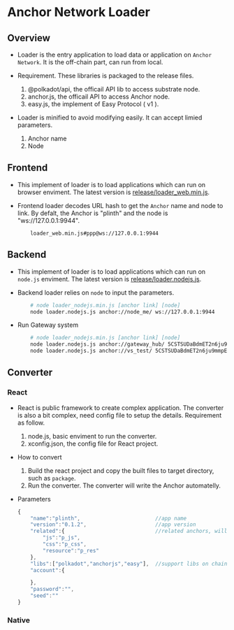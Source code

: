 # Anchor Network Loader

## Overview

- Loader is the entry application to load data or application on `Anchor Network`. It is the off-chain part, can run from local.

- Requirement. These libraries is packaged to the release files.

    1. @polkadot/api, the officail API lib to access substrate node.
    2. anchor.js, the officail API to access Anchor node.
    3. easy.js, the implement of Easy Protocol ( v1 ).

- Loader is minified to avoid modifying easily. It can accept limied parameters.

    1. Anchor name
    2. Node

## Frontend

- This implement of loader is to load applications which can run on browser enviment. The latest version is [release/loader_web.min.js](release/loader_web.min.js).

- Frontend loader decodes URL hash to get the `Anchor` name and node to link. By defalt, the Anchor is "plinth" and the node is "ws://127.0.0.1:9944".

    ```TEXT
        loader_web.min.js#ppp@ws://127.0.0.1:9944
    ```

## Backend

- This implement of loader is to load applications which can run on `node.js` enviment. The latest version is [release/loader.nodejs.js](release/loader.nodejs.js).

- Backend loader relies on `node` to input the parameters.

    ```BASH
        # node loader_nodejs.min.js [anchor link] [node]
        node loader.nodejs.js anchor://node_me/ ws://127.0.0.1:9944
    ```

- Run Gateway system

    ```BASH
        # node loader_nodejs.min.js [anchor link] [node]
        node loader.nodejs.js anchor://gateway_hub/ 5CSTSUDaBdmET2n6ju9mmpEKwFVqaFtmB8YdB23GMYCJSgmw 8001
        node loader.nodejs.js anchor://vs_test/ 5CSTSUDaBdmET2n6ju9mmpEKwFVqaFtmB8YdB23GMYCJSgmw 4405
    ```

## Converter

### React

- React is public framework to create complex application. The converter is also a bit complex, need config file to setup the details. Requirement as follow.

    1. node.js, basic enviment to run the converter.
    2. xconfig.json, the config file for React project.

- How to convert

    1. Build the react project and copy the built files to target directory, such as `package`.
    2. Run the converter. The converter will write the Anchor automatelly.

- Parameters

    ```Javascript
    {  
        "name":"plinth",                        //app name
        "version":"0.1.2",                      //app version
        "related":{                             //related anchors, will create automatelay
            "js":"p_js",
            "css":"p_css",
            "resource":"p_res"
        },
        "libs":["polkadot","anchorjs","easy"],  //support libs on chain
        "account":{

        },
        "password":"",
        "seed":""
    }
    ```

### Native
